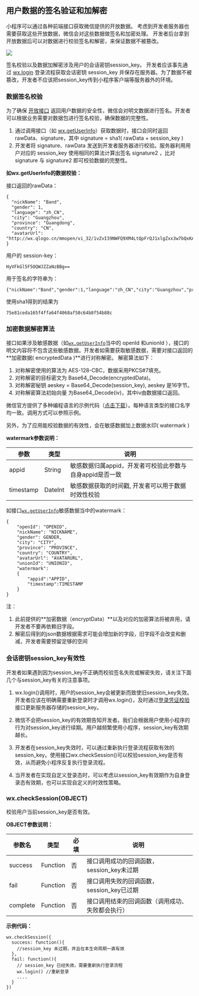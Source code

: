 <!-- https://developers.weixin.qq.com/miniprogram/dev/api/signature.html -->

用户数据的签名验证和加解密
-------------

小程序可以通过各种前端接口获取微信提供的开放数据。 考虑到开发者服务器也需要获取这些开放数据，微信会对这些数据做签名和加密处理。 开发者后台拿到开放数据后可以对数据进行校验签名和解密，来保证数据不被篡改。

![](https://mp.weixin.qq.com/debug/wxadoc/dev/image/signature.jpg?t=2018413)

签名校验以及数据加解密涉及用户的会话密钥session_key。 开发者应该事先通过 [wx.login](https://developers.weixin.qq.com/miniprogram/dev/api/api-login.html) 登录流程获取会话密钥 session\_key 并保存在服务器。为了数据不被篡改，开发者不应该把session\_key传到小程序客户端等服务器外的环境。

### 数据签名校验

为了确保 [开放接口](https://developers.weixin.qq.com/miniprogram/dev/api/open.html) 返回用户数据的安全性，微信会对明文数据进行签名。开发者可以根据业务需要对数据包进行签名校验，确保数据的完整性。

1.  通过调用接口（如 [wx.getUserInfo](https://developers.weixin.qq.com/miniprogram/dev/api/open.html)）获取数据时，接口会同时返回 rawData、signature，其中 signature = sha1( rawData + session_key )
2.  开发者将 signature、rawData 发送到开发者服务器进行校验。服务器利用用户对应的 session_key 使用相同的算法计算出签名 signature2 ，比对 signature 与 signature2 即可校验数据的完整性。

**如wx.getUserInfo的数据校验：**

接口返回的rawData：

    {
      "nickName": "Band",
      "gender": 1,
      "language": "zh_CN",
      "city": "Guangzhou",
      "province": "Guangdong",
      "country": "CN",
      "avatarUrl": "http://wx.qlogo.cn/mmopen/vi_32/1vZvI39NWFQ9XM4LtQpFrQJ1xlgZxx3w7bQxKARol6503Iuswjjn6nIGBiaycAjAtpujxyzYsrztuuICqIM5ibXQ/0"
    }
    

用户的 session-key：

    HyVFkGl5F5OQWJZZaNzBBg==
    

用于签名的字符串为：

    {"nickName":"Band","gender":1,"language":"zh_CN","city":"Guangzhou","province":"Guangdong","country":"CN","avatarUrl":"http://wx.qlogo.cn/mmopen/vi_32/1vZvI39NWFQ9XM4LtQpFrQJ1xlgZxx3w7bQxKARol6503Iuswjjn6nIGBiaycAjAtpujxyzYsrztuuICqIM5ibXQ/0"}HyVFkGl5F5OQWJZZaNzBBg==
    

使用sha1得到的结果为

    75e81ceda165f4ffa64f4068af58c64b8f54b88c
    

### 加密数据解密算法

接口如果涉及敏感数据（如[`wx.getUserInfo`](https://developers.weixin.qq.com/miniprogram/dev/api/open.html)当中的 openId 和unionId ），接口的明文内容将不包含这些敏感数据。开发者如需要获取敏感数据，需要对接口返回的**加密数据( encryptedData )**进行对称解密。 解密算法如下：

1.  对称解密使用的算法为 AES-128-CBC，数据采用PKCS#7填充。
2.  对称解密的目标密文为 Base64_Decode(encryptedData)。
3.  对称解密秘钥 aeskey = Base64\_Decode(session\_key), aeskey 是16字节。
4.  对称解密算法初始向量 为Base64_Decode(iv)，其中iv由数据接口返回。

微信官方提供了多种编程语言的示例代码（[点击下载](https://developers.weixin.qq.com/miniprogram/dev/demo/aes-sample.zip)）。每种语言类型的接口名字均一致。调用方式可以参照示例。

另外，为了应用能校验数据的有效性，会在敏感数据加上数据水印( watermark )

**watermark参数说明：**

  参数        |  类型      |  说明                                
--------------|------------|--------------------------------------
  appid       |  String    |敏感数据归属appid，开发者可校验此参数与自身appid是否一致
  timestamp   |  DateInt   |敏感数据获取的时间戳, 开发者可以用于数据时效性校验

如接口[`wx.getUserInfo`](https://developers.weixin.qq.com/miniprogram/dev/api/open.html)敏感数据当中的watermark：

    {
        "openId": "OPENID",
        "nickName": "NICKNAME",
        "gender": GENDER,
        "city": "CITY",
        "province": "PROVINCE",
        "country": "COUNTRY",
        "avatarUrl": "AVATARURL",
        "unionId": "UNIONID",
        "watermark":
        {
            "appid":"APPID",
            "timestamp":TIMESTAMP
        }
    }
    

注：

1.  此前提供的**加密数据（encryptData）**以及对应的加密算法将被弃用，请开发者不要再依赖旧字段。
2.  解密后得到的json数据根据需求可能会增加新的字段，旧字段不会改变和删减，开发者需要预留足够的空间

### 会话密钥session_key有效性

开发者如果遇到因为session\_key不正确而校验签名失败或解密失败，请关注下面几个与session\_key有关的注意事项。

1.  wx.login()调用时，用户的session\_key会被更新而致使旧session\_key失效。开发者应该在明确需要重新登录时才调用wx.login()，及时通过[登录凭证校验](https://developers.weixin.qq.com/miniprogram/dev/api/api-login.html#临时登录凭证校验)接口更新服务器存储的session_key。
    
2.  微信不会把session\_key的有效期告知开发者。我们会根据用户使用小程序的行为对session\_key进行续期。用户越频繁使用小程序，session_key有效期越长。
    
3.  开发者在session\_key失效时，可以通过重新执行登录流程获取有效的session\_key。使用接口wx.checkSession()可以校验session_key是否有效，从而避免小程序反复执行登录流程。
    
4.  当开发者在实现自定义登录态时，可以考虑以session_key有效期作为自身登录态有效期，也可以实现自定义的时效性策略。
    

### wx.checkSession(OBJECT)

校验用户当前session_key是否有效。

**OBJECT参数说明：**

  参数名     |  类型       |  必填 |  说明                         
-------------|-------------|-------|-------------------------------
  success    |  Function   |  否   |接口调用成功的回调函数，session_key未过期
  fail       |  Function   |  否   |接口调用失败的回调函数，session_key已过期
  complete   |  Function   |  否   |接口调用结束的回调函数（调用成功、失败都会执行）

**示例代码：**

    wx.checkSession({
      success: function(){
        //session_key 未过期，并且在本生命周期一直有效
      },
      fail: function(){
        // session_key 已经失效，需要重新执行登录流程
        wx.login() //重新登录
        ....
      }
    })
